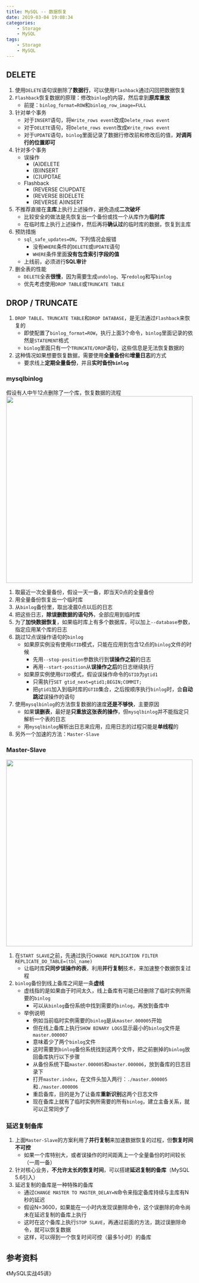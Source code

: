 ```yaml
---
title: MySQL -- 数据恢复
date: 2019-03-04 19:08:34
categories:
    - Storage
    - MySQL
tags:
    - Storage
    - MySQL
---
```


## DELETE
1. 使用`DELETE`语句误删除了**数据行**，可以使用`Flashback`通过闪回把数据恢复
2. `Flashback`恢复数据的原理：修改`binlog`的内容，然后拿到**原库重放**
    - 前提：`binlog_format=ROW`和`binlog_row_image=FULL`
3. 针对单个事务
    - 对于`INSERT`语句，将`Write_rows event`改成`Delete_rows event`
    - 对于`DELETE`语句，将`Delete_rows event`改成`Write_rows event`
    - 对于`UPDATE`语句，`binlog`里面记录了数据行修改前和修改后的值，**对调两行的位置即可**
4. 针对多个事务
    - 误操作
        - (A)DELETE
        - (B)INSERT
        - (C)UPDTAE
    - Flashback
        - (REVERSE C)UPDATE
        - (REVERSE B)DELETE
        - (REVERSE A)INSERT
5. 不推荐直接在**主库**上执行上述操作，避免造成**二次破坏**
    - 比较安全的做法是先恢复出一个备份或找一个从库作为**临时库**
    - 在临时库上执行上述操作，然后再将**确认过**的临时库的数据，恢复到主库
6. 预防措施
    - `sql_safe_updates=ON`，下列情况会报错
        - 没有`WHERE`条件的`DELETE`或`UPDATE`语句
        - `WHERE`条件里面**没有包含索引字段的值**
    - 上线前，必须进行**SQL审计**
7. 删全表的性能
    - `DELETE`全表**很慢**，因为需要生成`undolog`、写`redolog`和写`binlog`
    - 优先考虑使用`DROP TABLE`或`TRUNCATE TABLE`

<!-- more -->

## DROP / TRUNCATE
1. `DROP TABLE`、`TRUNCATE TABLE`和`DROP DATABASE`，是无法通过`Flashback`来恢复的
    - 即使配置了`binlog_format=ROW`，执行上面3个命令，`binlog`里面记录的依然是`STATEMENT`格式
    - `binlog`里面只有一个`TRUNCATE/DROP`语句，这些信息是无法恢复数据的
2. 这种情况如果想要恢复数据，需要使用**全量备份**和**增量日志**的方式
    - 要求线上**定期全量备份**，并且**实时备份`binlog`**

### mysqlbinlog
假设有人中午12点删除了一个库，恢复数据的流程
<img src="https://mysql-1253868755.cos.ap-guangzhou.myqcloud.com/mysql-data-recovery-mysqlbinlog.png" width=500/>

1. 取最近一次全量备份，假设一天一备，即当天0点的全量备份
2. 用全量备份恢复出一个临时库
3. 从`binlog`备份里，取出凌晨0点以后的日志
4. 把这些日志，**除误删数据的语句外**，全部应用到临时库
5. 为了**加快数据恢复**，如果临时库上有多个数据库，可以加上`--database`参数，指定应用某个库的日志
6. 跳过12点误操作语句的`binlog`
    - 如果原实例没有使用`GTID`模式，只能在应用到包含12点的`binlog`文件的时候
        - 先用`--stop-position`参数执行到**误操作之前**的日志
        - 再用`--start-position`从**误操作之后**的日志继续执行
    - 如果原实例使用`GTID`模式，假设误操作命令的`GTID`为`gtid1`
        - 只需执行`SET gtid_next=gtid1;BEGIN;COMMIT;`
        - 把`gtid1`加入到临时库的`GTID`集合，之后按顺序执行`binlog`时，会**自动跳过**误操作的语句
7. 使用`mysqlbinlog`的方法恢复数据的速度**还是不够快**，主要原因
    - 如果**误删表**，最好是**只重放这张表的操作**，但`mysqlbinlog`并不能指定只解析一个表的日志
    - 用`mysqlbinlog`解析出日志来应用，应用日志的过程只能是**单线程**的
8. 另外一个加速的方法：`Master-Slave`

### Master-Slave
<img src="https://mysql-1253868755.cos.ap-guangzhou.myqcloud.com/mysql-data-recovery-master-slave.png" width=500/>

1. 在`START SLAVE`之前，先通过执行`CHANGE REPLICATION FILTER REPLICATE_DO_TABLE=(tbl_name)`
    - 让临时库**只同步误操作的表**，利用**并行复制**技术，来加速整个数据恢复过程
2. `binlog`备份到线上备库之间是一条**虚线**
    - 虚线指的是如果由于时间太久，线上备库有可能已经删除了临时实例所需要的`binlog`
        - 可以从`binlog`备份系统中找到需要的`binlog`，再放到备库中
    - 举例说明
        - 例如当前临时实例需要的`binlog`是从`master.000005`开始
        - 但在线上备库上执行`SHOW BINARY LOGS`显示最小的`binlog`文件是`master.000007`
        - 意味着少了两个`binlog`文件
        - 这时需要到`binlog`备份系统找到这两个文件，把之前删掉的`binlog`放回备库执行以下步骤
        - 从备份系统下载`master.000005`和`master.000006`，放到备库的日志目录下
        - 打开`master.index`，在文件头加入两行：`./master.000005`和`./master.000006`
        - 重启备库，目的是为了让备库**重新识别**这两个日志文件
        - 现在备库上就有了临时实例所需要的所有`binlog`，建立主备关系，就可以正常同步了

### 延迟复制备库
1. 上面`Master-Slave`的方案利用了**并行复制**来加速数据恢复的过程，但**恢复时间不可控**
    - 如果一个库特别大，或者误操作的时间距离上一个全量备份的时间较长（一周一备）
2. 针对核心业务，**不允许太长的恢复时间**，可以搭建**延迟复制的备库**（MySQL 5.6引入）
3. 延迟复制的备库是一种特殊的备库
    - 通过`CHANGE MASTER TO MASTER_DELAY=N`命令来指定备库持续与主库有N秒的延迟
    - 假设N=3600，如果能在一小时内发现误删除命令，这个误删除的命令尚未在延迟复制的备库上执行
    - 这时在这个备库上执行`STOP SLAVE`，再通过前面的方法，跳过误删除命令，就可以恢复数据
    - 这样，可以得到一个恢复时间可控（最多1小时）的备库

## 参考资料
《MySQL实战45讲》

<!-- indicate-the-source -->
